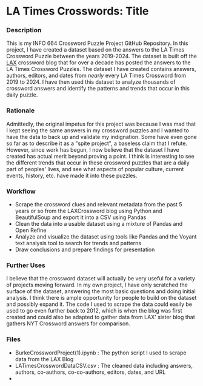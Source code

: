 

# LA Times Crosswords: Title


### Description
This is my INFO 664 Crossword Puzzle Project GitHub Repository. In this project, I have created a dataset based on the answers to the LA Times Crossword Puzzle between the years 2019-2024. The dataset is built off the [LAX](https://laxcrossword.com/) crossword blog that for over a decade has posted the answers to the LA Times Crossword Puzzles. The dataset I have created contains answers, authors, editors, and dates from *nearly* every LA Times Crossword from 2019 to 2024. I have then used this dataset to analyze thousands of crossword answers and identify the patterns and trends that occur in this daily puzzle.

### Rationale
Admittedly, the original impetus for this project was because I was mad that I kept seeing the same answers in my crossword puzzles and I wanted to have the data to back up and validate my indignation. Some have even gone so far as to describe it as a "spite project", a baseless claim that I refute. However, since work has begun, I now believe that the dataset I have created has actual merit beyond proving a point. I think is interesting to see the different trends that occur in these crossword puzzles that are a daily part of peoples' lives, and see what aspects of popular culture, current events, history, etc. have made it into these puzzles. 

### Workflow
- Scrape the crossword clues and relevant metadata from the past 5 years or so from the LAXCrossword blog using Python and BeautifulSoup and export it into a CSV using Pandas
- Clean the data into a usable dataset using a mixture of Pandas and Open Refine
- Analyze and visualize the dataset using tools like Pandas and the Voyant text analysis tool to search for trends and patterns
- Draw conclusions and prepare findings for presentation

### Further Uses
I believe that the crossword dataset will actually be very useful for a variety of projects moving forward. In my own project, I have only scratched the surface of the dataset, answering the most basic questions and doing initial analysis. I think there is ample opportunity for people to build on the dataset and possibly expand it. The code I used to scrape the data could easily be used to go even further back to 2012, which is when the blog was first created and could also be adapted to gather data from LAX' sister blog that gathers NYT Crossword answers for comparison. 

### Files

- BurkeCrosswordProject(1).ipynb : The python script I used to scrape data from the LAX Blog
- LATimesCrosswordDataCSV.csv : The cleaned data including answers, authors, co-authors, co-co-authors, editors, dates, and URL
-


